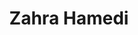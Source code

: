 ---
# Display name
title: Zahra Hamedi

# Full name (for SEO)
first_name: Zahra
last_name: Hamedi

weight: 14
# Username (this should match the folder name)
authors:
  - zahra

# Is this the primary user of the site?
superuser: false

# Role/position
role: PhD Candidate

# Organizations/Affiliations
organizations:
  - name: Division of Neuroradiology, Universitätsklinikum Bonn
    url: ''

# Short bio (displayed in user profile at end of posts)
bio: 

interests:
  - Medical Imaging
  - Computer Vision
  - CCI-Bonn

education:
  courses:
    - course: MSc in AI in medicine
      institution: University of Bern
      year: 2024
 
    

social:
# Link to a PDF of your resume/CV from the About widget.
# To enable, copy your resume/CV to `static/files/cv.pdf` and uncomment the lines below.
# - icon: cv
#   icon_pack: ai
#   link: files/cv.pdf
- icon: linkedin
  icon_pack: fab
  link: https://www.linkedin.com/in/zahra-hamedi-794045280

# Enter email to display Gravatar (if Gravatar enabled in Config)
email: ''

# Organizational groups that you belong to (for People widget)
#   Set this to `[]` or comment out if you are not using People widget.
user_groups:
  - Research team members
---